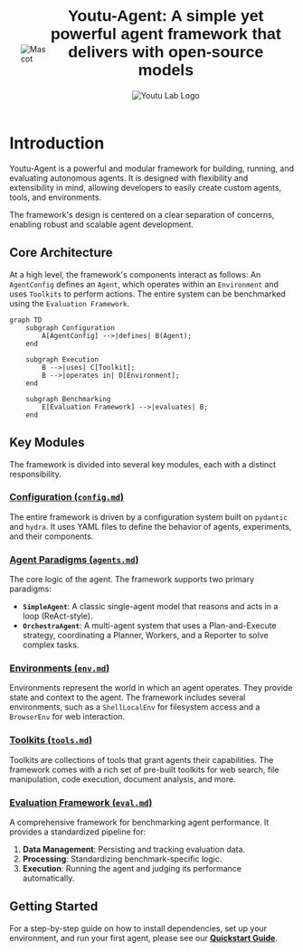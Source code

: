 
<style>
.banner {
    display: flex;
    align-items: center;
    justify-content: flex-start;
    padding: 20px;
}
.banner-left img {
    max-height: 250px;
}
.banner-right {
    display: flex;
    flex-direction: column;
    justify-content: space-between;
    /* margin-left: 20px; */
}
.banner-title {
    font-size: 28px;
    font-weight: bold;
    font-family: "Arial", sans-serif;
    margin-bottom: 20px;
    text-align: center;
}
.banner-logo {
    align-self: center;
}
.banner-logo img {
    max-height: 40px;
}
</style>

<div class="banner">
<div class="banner-left">
    <img src="assets/images/mascot_docs.png" alt="Mascot">
</div>
<div class="banner-right">
    <div class="banner-title">
    Youtu-Agent: A simple yet powerful agent framework that delivers with open-source models
    </div>
    <div class="banner-logo">
    <img src="assets/youtu_lab.png" alt="Youtu Lab Logo">
    </div>
</div>
</div>

# Introduction

Youtu-Agent is a powerful and modular framework for building, running, and evaluating autonomous agents. It is designed with flexibility and extensibility in mind, allowing developers to easily create custom agents, tools, and environments.

The framework's design is centered on a clear separation of concerns, enabling robust and scalable agent development.

## Core Architecture

At a high level, the framework's components interact as follows: An `AgentConfig` defines an `Agent`, which operates within an `Environment` and uses `Toolkits` to perform actions. The entire system can be benchmarked using the `Evaluation Framework`.

```mermaid
graph TD
    subgraph Configuration
        A[AgentConfig] -->|defines| B(Agent);
    end

    subgraph Execution
        B -->|uses| C[Toolkit];
        B -->|operates in| D[Environment];
    end

    subgraph Benchmarking
        E[Evaluation Framework] -->|evaluates| B;
    end
```

## Key Modules

The framework is divided into several key modules, each with a distinct responsibility.

### [Configuration (`config.md`)](./config.md)
The entire framework is driven by a configuration system built on `pydantic` and `hydra`. It uses YAML files to define the behavior of agents, experiments, and their components.

### [Agent Paradigms (`agents.md`)](./agents.md)
The core logic of the agent. The framework supports two primary paradigms:
- **`SimpleAgent`**: A classic single-agent model that reasons and acts in a loop (ReAct-style).
- **`OrchestraAgent`**: A multi-agent system that uses a Plan-and-Execute strategy, coordinating a Planner, Workers, and a Reporter to solve complex tasks.

### [Environments (`env.md`)](./env.md)
Environments represent the world in which an agent operates. They provide state and context to the agent. The framework includes several environments, such as a `ShellLocalEnv` for filesystem access and a `BrowserEnv` for web interaction.

### [Toolkits (`tools.md`)](./tools.md)
Toolkits are collections of tools that grant agents their capabilities. The framework comes with a rich set of pre-built toolkits for web search, file manipulation, code execution, document analysis, and more.

### [Evaluation Framework (`eval.md`)](./eval.md)
A comprehensive framework for benchmarking agent performance. It provides a standardized pipeline for:
1.  **Data Management**: Persisting and tracking evaluation data.
2.  **Processing**: Standardizing benchmark-specific logic.
3.  **Execution**: Running the agent and judging its performance automatically.

## Getting Started

For a step-by-step guide on how to install dependencies, set up your environment, and run your first agent, please see our [**Quickstart Guide**](./quickstart.md).


